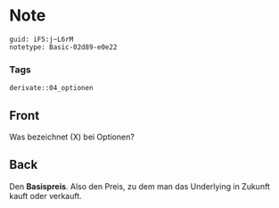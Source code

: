 # Note
```
guid: iF5:j~L6rM
notetype: Basic-02d89-e0e22
```

### Tags
```
derivate::04_optionen
```

## Front
Was bezeichnet \(X\) bei Optionen?

## Back
Den <b>Basispreis</b>. Also den Preis, zu dem man das Underlying in
Zukunft kauft oder verkauft.
